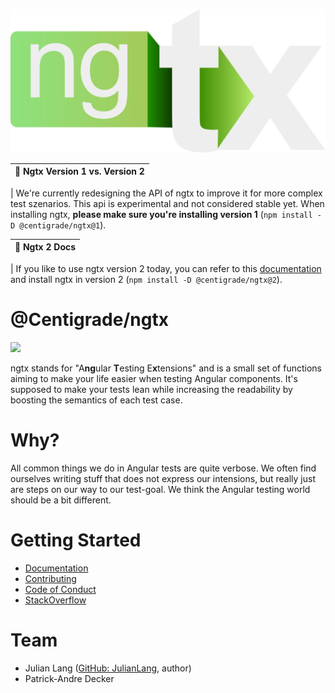 ![ngtx logo](./docs/media/logo.svg)

| 🚧 Ngtx Version 1 vs. Version 2 |
| ------------------------------- |

| We're currently redesigning the API of ngtx to improve it for more complex test szenarios. This api is experimental and not considered stable yet. When installing ngtx, **please make sure you're installing version 1** (`npm install -D @centigrade/ngtx@1`).

| 📝 Ngtx 2 Docs |
| -------------- |

| If you like to use ngtx version 2 today, you can refer to this [documentation][docs2] and install ngtx in version 2 (`npm install -D @centigrade/ngtx@2`).

# @Centigrade/ngtx

![](https://github.com/Centigrade/ngtx/workflows/CI/badge.svg)

ngtx stands for "A**ng**ular **T**esting E**x**tensions" and is a small set of functions aiming to make your life easier when testing Angular components. It's supposed to make your tests lean while increasing the readability by boosting the semantics of each test case.

# Why?

All common things we do in Angular tests are quite verbose. We often find ourselves writing stuff that does not express our intensions, but really just are steps on our way to our test-goal. We think the Angular testing world should be a bit different.

# Getting Started

- [Documentation][documentation]
- [Contributing][contributing]
- [Code of Conduct][codeofconduct]
- [StackOverflow][stackoverflow]

# Team

- Julian Lang ([GitHub: JulianLang](https://github.com/JulianLang), author)
- Patrick-Andre Decker

[contributing]: ./CONTRIBUTING.md
[codeofconduct]: ./CODE_OF_CONDUCT.md
[documentation]: ./docs/DOCUMENTATION.md
[docs2]: ./docs/DOCS_2.md
[stackoverflow]: https://stackoverflow.com/questions/tagged/ngtx

